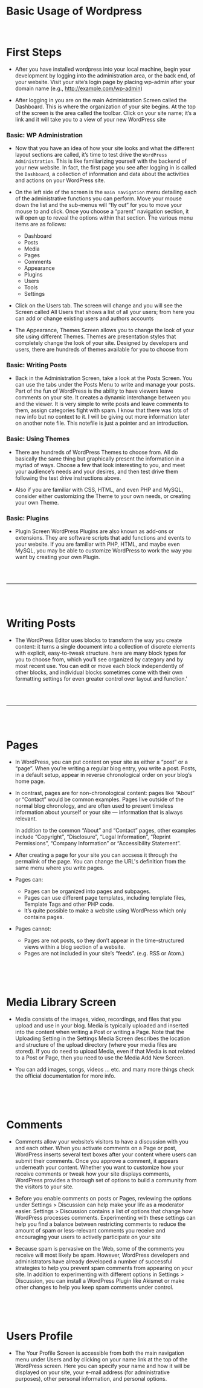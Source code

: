 # Basic Usage of Wordpress

<br>

# First Steps

- After you have installed wordpress into your local machine, begin your development by logging into the administration area, or the back end, of your website. Visit your site’s login page by placing wp-admin after your domain name (e.g., http://example.com/wp-admin)

- After logging in you are on the main Administration Screen called the Dashboard. This is where the organization of your site begins. At the top of the screen is the area called the toolbar. Click on your site name; it’s a link and it will take you to a view of your new WordPress site

### Basic: WP Administration

- Now that you have an idea of how your site looks and what the different layout sections are called, it’s time to test drive the `WordPress Administration`. This is like familiarizing yourself with the backend of your new website. In fact, the first page you see after logging in is called the `Dashboard`, a collection of information and data about the activities and actions on your WordPress site.

- On the left side of the screen is the `main navigation` menu detailing each of the administrative functions you can perform. Move your mouse down the list and the sub-menus will “fly out” for you to move your mouse to and click. Once you choose a “parent” navigation section, it will open up to reveal the options within that section. The various menu items are as follows:
  - Dashboard
  - Posts
  - Media
  - Pages
  - Comments
  - Appearance
  - Plugins
  - Users
  - Tools
  - Settings
  
- Click on the Users tab. The screen will change and you will see the Screen called All Users that shows a list of all your users; from here you can add or change existing users and authors accounts

- The Appearance, Themes Screen allows you to change the look of your site using different Themes. Themes are presentation styles that completely change the look of your site. Designed by developers and users, there are hundreds of themes available for you to choose from

### Basic: Writing Posts

- Back in the Administration Screen, take a look at the Posts Screen. You can use the tabs under the Posts Menu to write and manage your posts. Part of the fun of WordPress is the ability to have viewers leave comments on your site. It creates a dynamic interchange between you and the viewer. It is very simple to write posts and leave comments to them, assign categories fight with spam. I know that there was lots of new info but no context to it. I will be giving out more information later on another note file. This notefile is just a pointer and an introduction.

### Basic: Using Themes

- There are hundreds of WordPress Themes to choose from. All do basically the same thing but graphically present the information in a myriad of ways. Choose a few that look interesting to you, and meet your audience’s needs and your desires, and then test drive them following the test drive instructions above.

- Also if you are familiar with CSS, HTML, and even PHP and MySQL, consider either customizing the Theme to your own needs, or creating your own Theme.

### Basic: Plugins

- Plugin Screen WordPress Plugins are also known as add-ons or extensions. They are software scripts that add functions and events to your website. If you are familiar with PHP, HTML, and maybe even MySQL, you may be able to customize WordPress to work the way you want by creating your own Plugin.


<br>
<br>

---

<br>
<br>

# Writing Posts

- The WordPress Editor uses blocks to transform the way you create content: it turns a single document into a collection of discrete elements with explicit, easy-to-tweak structure. here are many block types for you to choose from, which you’ll see organized by category and by most recent use. You can edit or move each block independently of other blocks, and individual blocks sometimes come with their own formatting settings for even greater control over layout and function.'

<br>
<br>

---

<br>
<br>

# Pages

- In WordPress, you can put content on your site as either a “post” or a “page”. When you’re writing a regular blog entry, you write a post. Posts, in a default setup, appear in reverse chronological order on your blog’s home page.
  
- In contrast, pages are for non-chronological content: pages like “About” or “Contact” would be common examples. Pages live outside of the normal blog chronology, and are often used to present timeless information about yourself or your site — information that is always relevant. 
  
  In addition to the common “About” and “Contact” pages, other examples include “Copyright”, “Disclosure”, “Legal Information”, “Reprint Permissions”, “Company Information” or “Accessibility Statement”.
  
- After creating a page for your site you can accsess it through the permalink of the page. You can change the URL's definition from the same menu where you write pages.

- Pages can:
  - Pages can be organized into pages and subpages.
  - Pages can use different page templates, including template files, Template Tags and other PHP code.
  - It’s quite possible to make a website using WordPress which only contains pages.

- Pages cannot:
  - Pages are not posts, so they don’t appear in the time-structured views within a blog section of a website.
  - Pages are not included in your site’s “feeds”. (e.g. RSS or Atom.)
  
<br>
<br>
<br>

# Media Library Screen

- Media consists of the images, video, recordings, and files that you upload and use in your blog. Media is typically uploaded and inserted into the content when writing a Post or writing a Page. Note that the Uploading Setting in the Settings Media Screen describes the location and structure of the upload directory (where your media files are stored). If you do need to upload Media, even if that Media is not related to a Post or Page, then you need to use the Media Add New Screen.

- You can add images, songs, videos ... etc. and many more things check the official documentation for more info.

<br>
<br>
<br>

# Comments

- Comments allow your website’s visitors to have a discussion with you and each other. When you activate comments on a Page or post, WordPress inserts several text boxes after your content where users can submit their comments. Once you approve a comment, it appears underneath your content. Whether you want to customize how your receive comments or tweak how your site displays comments, WordPress provides a thorough set of options to build a community from the visitors to your site.

- Before you enable comments on posts or Pages, reviewing the options under Settings > Discussion can help make your life as a moderator easier. Settings > Discussion contains a list of options that change how WordPress processes comments. Experimenting with these settings can help you find a balance between restricting comments to reduce the amount of spam or less-relevant comments you receive and encouraging your users to actively participate on your site

- Because spam is pervasive on the Web, some of the comments you receive will most likely be spam. However, WordPress developers and administrators have already developed a number of successful strategies to help you prevent spam comments from appearing on your site. In addition to experimenting with different options in Settings > Discussion, you can install a WordPress Plugin like Akismet or make other changes to help you keep spam comments under control.

<br>
<br>
<br>

# Users Profile 

- The Your Profile Screen is accessible from both the main navigation menu under Users and by clicking on your name link at the top of the WordPress screen. Here you can specify your name and how it will be displayed on your site, your e-mail address (for administrative purposes), other personal information, and personal options.



